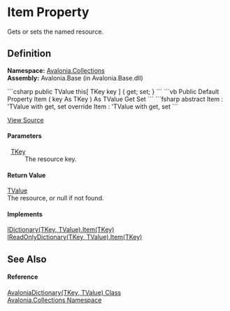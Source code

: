 # Item Property


Gets or sets the named resource.



## Definition
**Namespace:** <a href="N_Avalonia_Collections">Avalonia.Collections</a>  
**Assembly:** Avalonia.Base (in Avalonia.Base.dll)

<Tabs groupId="api-code-preview">
<TabItem value="csharp" label="C#">
```csharp
public TValue this[
	TKey key
] { get; set; }
```
</TabItem>
<TabItem value="vb" label="VB">
```vb
Public Default Property Item ( 
	key As TKey
) As TValue
	Get
	Set
```
</TabItem>
<TabItem value="fsharp" label="F#">
```fsharp
abstract Item : 'TValue with get, set
override Item : 'TValue with get, set
```
</TabItem>
</Tabs>



<a href="https://github.com/AvaloniaUI/Avalonia/tree/master/src/Avalonia.Base/Collections/AvaloniaDictionary.cs#L82" title="View the source code">View Source</a>



#### Parameters
<dl><dt>  <a href="T_Avalonia_Collections_AvaloniaDictionary_2">TKey</a></dt><dd>The resource key.</dd></dl>

#### Return Value
<a href="T_Avalonia_Collections_AvaloniaDictionary_2">TValue</a>  
The resource, or null if not found.

#### Implements
<a href="https://learn.microsoft.com/dotnet/api/system.collections.generic.idictionary-2.item" target="_blank" rel="noopener noreferrer">IDictionary(TKey, TValue).Item(TKey)</a>  
<a href="https://learn.microsoft.com/dotnet/api/system.collections.generic.ireadonlydictionary-2.item" target="_blank" rel="noopener noreferrer">IReadOnlyDictionary(TKey, TValue).Item(TKey)</a>  


## See Also


#### Reference
<a href="T_Avalonia_Collections_AvaloniaDictionary_2">AvaloniaDictionary(TKey, TValue) Class</a>  
<a href="N_Avalonia_Collections">Avalonia.Collections Namespace</a>  


